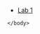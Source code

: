 <!DOCTYPE html>
<html lang="ukr">
    <head>
        <title>Shubaduba55</title>
        <link rel="stylesheet" href="CSS/css-1.css">
        <meta http-equiv="Content-type" content="text/html;charset=UTF-8" />
    </head>
    <body>
      

<ul>
    <li><a href = "Lab1/Lab1/index1.html"> Lab 1</a></li>
</ul>


    </body>
</html>